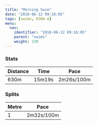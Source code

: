 ```yaml
---
title: "Morning Swim"
date: "2018-06-12 09:16:05"
tags: [swims, 630m m]
menu:
  nav:
    identifier: "2018-06-12 09:16:05"
    parent: "swims"
    weight: 130
---
```


### Stats

| Distance | Time | Pace |
|----------|------|------|
|630m|15m19s|2m26s/100m|

### Splits

| Metre | Pace |
|------|------|
|1|2m32s/100m|
